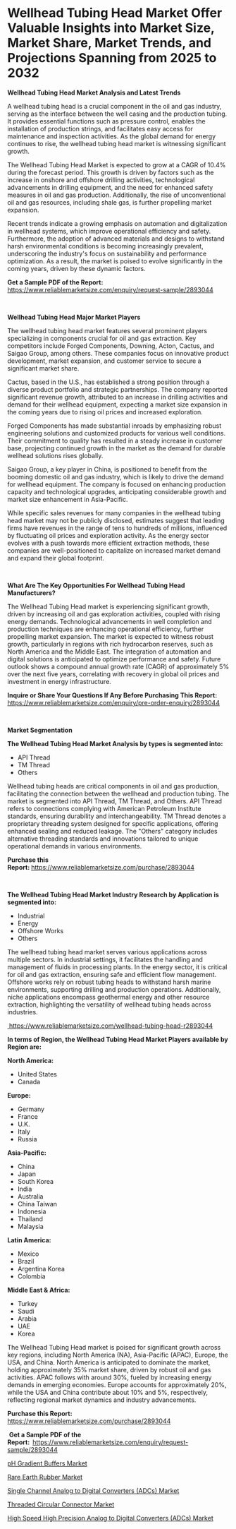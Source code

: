 <p><h1>Wellhead Tubing Head Market Offer Valuable Insights into Market Size, Market Share, Market Trends, and Projections Spanning from 2025 to 2032</h1></p><p><strong>Wellhead Tubing Head Market Analysis and Latest Trends</strong></p>
<p><p>A wellhead tubing head is a crucial component in the oil and gas industry, serving as the interface between the well casing and the production tubing. It provides essential functions such as pressure control, enables the installation of production strings, and facilitates easy access for maintenance and inspection activities. As the global demand for energy continues to rise, the wellhead tubing head market is witnessing significant growth.</p><p>The Wellhead Tubing Head Market is expected to grow at a CAGR of 10.4% during the forecast period. This growth is driven by factors such as the increase in onshore and offshore drilling activities, technological advancements in drilling equipment, and the need for enhanced safety measures in oil and gas production. Additionally, the rise of unconventional oil and gas resources, including shale gas, is further propelling market expansion.</p><p>Recent trends indicate a growing emphasis on automation and digitalization in wellhead systems, which improve operational efficiency and safety. Furthermore, the adoption of advanced materials and designs to withstand harsh environmental conditions is becoming increasingly prevalent, underscoring the industry's focus on sustainability and performance optimization. As a result, the market is poised to evolve significantly in the coming years, driven by these dynamic factors.</p></p>
<p><strong>Get a Sample PDF of the Report:&nbsp;</strong> <a href="https://www.reliablemarketsize.com/enquiry/request-sample/2893044?utm_campaign=1845&utm_medium=2&utm_source=Github&utm_content=ia&utm_term=15032025&utm_id=wellhead-tubing-head">https://www.reliablemarketsize.com/enquiry/request-sample/2893044</a></p>
<p>&nbsp;</p>
<p><strong>Wellhead Tubing Head Major Market Players</strong></p>
<p><p>The wellhead tubing head market features several prominent players specializing in components crucial for oil and gas extraction. Key competitors include Forged Components, Downing, Acton, Cactus, and Saigao Group, among others. These companies focus on innovative product development, market expansion, and customer service to secure a significant market share.</p><p>Cactus, based in the U.S., has established a strong position through a diverse product portfolio and strategic partnerships. The company reported significant revenue growth, attributed to an increase in drilling activities and demand for their wellhead equipment, expecting a market size expansion in the coming years due to rising oil prices and increased exploration.</p><p>Forged Components has made substantial inroads by emphasizing robust engineering solutions and customized products for various well conditions. Their commitment to quality has resulted in a steady increase in customer base, projecting continued growth in the market as the demand for durable wellhead solutions rises globally.</p><p>Saigao Group, a key player in China, is positioned to benefit from the booming domestic oil and gas industry, which is likely to drive the demand for wellhead equipment. The company is focused on enhancing production capacity and technological upgrades, anticipating considerable growth and market size enhancement in Asia-Pacific.</p><p>While specific sales revenues for many companies in the wellhead tubing head market may not be publicly disclosed, estimates suggest that leading firms have revenues in the range of tens to hundreds of millions, influenced by fluctuating oil prices and exploration activity. As the energy sector evolves with a push towards more efficient extraction methods, these companies are well-positioned to capitalize on increased market demand and expand their global footprint.</p></p>
<p>&nbsp;</p>
<p><strong>What Are The Key Opportunities For Wellhead Tubing Head Manufacturers?</strong></p>
<p><p>The Wellhead Tubing Head market is experiencing significant growth, driven by increasing oil and gas exploration activities, coupled with rising energy demands. Technological advancements in well completion and production techniques are enhancing operational efficiency, further propelling market expansion. The market is expected to witness robust growth, particularly in regions with rich hydrocarbon reserves, such as North America and the Middle East. The integration of automation and digital solutions is anticipated to optimize performance and safety. Future outlook shows a compound annual growth rate (CAGR) of approximately 5% over the next five years, correlating with recovery in global oil prices and investment in energy infrastructure.</p></p>
<p><strong>Inquire or Share Your Questions If Any Before Purchasing This Report:</strong> <a href="https://www.reliablemarketsize.com/enquiry/pre-order-enquiry/2893044?utm_campaign=1845&utm_medium=2&utm_source=Github&utm_content=ia&utm_term=15032025&utm_id=wellhead-tubing-head">https://www.reliablemarketsize.com/enquiry/pre-order-enquiry/2893044</a></p>
<p>&nbsp;</p>
<p><strong>Market Segmentation</strong></p>
<p><strong>The Wellhead Tubing Head Market Analysis by types is segmented into:</strong></p>
<p><ul><li>API Thread</li><li>TM Thread</li><li>Others</li></ul></p>
<p><p>Wellhead tubing heads are critical components in oil and gas production, facilitating the connection between the wellhead and production tubing. The market is segmented into API Thread, TM Thread, and Others. API Thread refers to connections complying with American Petroleum Institute standards, ensuring durability and interchangeability. TM Thread denotes a proprietary threading system designed for specific applications, offering enhanced sealing and reduced leakage. The "Others" category includes alternative threading standards and innovations tailored to unique operational demands in various environments.</p></p>
<p><strong>Purchase this Report:&nbsp;</strong><a href="https://www.reliablemarketsize.com/purchase/2893044?utm_campaign=1845&utm_medium=2&utm_source=Github&utm_content=ia&utm_term=15032025&utm_id=wellhead-tubing-head">https://www.reliablemarketsize.com/purchase/2893044</a></p>
<p>&nbsp;</p>
<p><strong>The Wellhead Tubing Head Market Industry Research by Application is segmented into:</strong></p>
<p><ul><li>Industrial</li><li>Energy</li><li>Offshore Works</li><li>Others</li></ul></p>
<p><p>The wellhead tubing head market serves various applications across multiple sectors. In industrial settings, it facilitates the handling and management of fluids in processing plants. In the energy sector, it is critical for oil and gas extraction, ensuring safe and efficient flow management. Offshore works rely on robust tubing heads to withstand harsh marine environments, supporting drilling and production operations. Additionally, niche applications encompass geothermal energy and other resource extraction, highlighting the versatility of wellhead tubing heads across industries.</p></p>
<p><a href="https://www.reliablemarketsize.com/wellhead-tubing-head-r2893044?utm_campaign=1845&utm_medium=2&utm_source=Github&utm_content=ia&utm_term=15032025&utm_id=wellhead-tubing-head">&nbsp;https://www.reliablemarketsize.com/wellhead-tubing-head-r2893044</a></p>
<p><strong>In terms of Region, the Wellhead Tubing Head Market Players available by Region are:</strong></p>
<p>
    <p> <strong> North America: </strong>
        <ul>
            <li>United States</li>
            <li>Canada</li>
        </ul>
        </p> 
    <p> <strong> Europe: </strong>
        <ul>
            <li>Germany</li>
            <li>France</li>
            <li>U.K.</li>
            <li>Italy</li>
            <li>Russia</li>
        </ul>
        </p> 
    <p> <strong> Asia-Pacific: </strong>
        <ul>
            <li>China</li>
            <li>Japan</li>
            <li>South Korea</li>
            <li>India</li>
            <li>Australia</li>
            <li>China Taiwan</li>
            <li>Indonesia</li>
            <li>Thailand</li>
            <li>Malaysia</li>
        </ul>
        </p> 
    <p> <strong> Latin America: </strong>
        <ul>
            <li>Mexico</li>
            <li>Brazil</li>
            <li>Argentina Korea</li>
            <li>Colombia</li>
        </ul>
        </p> 
    <p> <strong> Middle East & Africa: </strong>
        <ul>
            <li>Turkey</li>
            <li>Saudi</li>
            <li>Arabia</li>
            <li>UAE</li>
            <li>Korea</li>
        </ul>
    </p>
    </p>
<p><p>The Wellhead Tubing Head market is poised for significant growth across key regions, including North America (NA), Asia-Pacific (APAC), Europe, the USA, and China. North America is anticipated to dominate the market, holding approximately 35% market share, driven by robust oil and gas activities. APAC follows with around 30%, fueled by increasing energy demands in emerging economies. Europe accounts for approximately 20%, while the USA and China contribute about 10% and 5%, respectively, reflecting regional market dynamics and industry advancements.</p></p>
<p><strong>Purchase this Report: </strong><a href="https://www.reliablemarketsize.com/purchase/2893044?utm_campaign=1845&utm_medium=2&utm_source=Github&utm_content=ia&utm_term=15032025&utm_id=wellhead-tubing-head">https://www.reliablemarketsize.com/purchase/2893044</a></p>
<p>&nbsp;<strong>Get a Sample PDF of the Report:&nbsp;&nbsp;</strong><a href="https://www.reliablemarketsize.com/enquiry/request-sample/2893044?utm_campaign=1845&utm_medium=2&utm_source=Github&utm_content=ia&utm_term=15032025&utm_id=wellhead-tubing-head">https://www.reliablemarketsize.com/enquiry/request-sample/2893044</a></p>
<p><strong></strong></p>
<p><p><a href="https://github.com/geresalgieaz/Market-Research-Report-List-1/blob/main/ph-gradient-buffers-market.md?utm_campaign=1845&utm_medium=2&utm_source=Github&utm_content=ia&utm_term=15032025&utm_id=wellhead-tubing-head">pH Gradient Buffers Market</a></p><p><a href="https://github.com/dagnewopus/Market-Research-Report-List-1/blob/main/rare-earth-rubber-market.md?utm_campaign=1845&utm_medium=2&utm_source=Github&utm_content=ia&utm_term=15032025&utm_id=wellhead-tubing-head">Rare Earth Rubber Market</a></p><p><a href="https://github.com/foustzelmsdv/Market-Research-Report-List-1/blob/main/single-channel-analog-to-digital-converters-adcs-market.md?utm_campaign=1845&utm_medium=2&utm_source=Github&utm_content=ia&utm_term=15032025&utm_id=wellhead-tubing-head">Single Channel Analog to Digital Converters (ADCs) Market</a></p><p><a href="https://github.com/papnider/Market-Research-Report-List-1/blob/main/threaded-circular-connector-market.md?utm_campaign=1845&utm_medium=2&utm_source=Github&utm_content=ia&utm_term=15032025&utm_id=wellhead-tubing-head">Threaded Circular Connector Market</a></p><p><a href="https://github.com/dickstoscopg/Market-Research-Report-List-1/blob/main/high-speed-high-precision-analog-to-digital-converters-adcs-market.md?utm_campaign=1845&utm_medium=2&utm_source=Github&utm_content=ia&utm_term=15032025&utm_id=wellhead-tubing-head">High Speed High Precision Analog to Digital Converters (ADCs) Market</a></p></p>